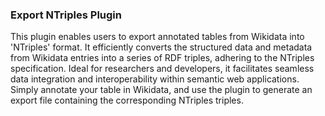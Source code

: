 ### Export NTriples Plugin

This plugin enables users to export annotated tables from Wikidata into 'NTriples' format. It efficiently converts the structured data and metadata from Wikidata entries into a series of RDF triples, adhering to the NTriples specification. Ideal for researchers and developers, it facilitates seamless data integration and interoperability within semantic web applications. Simply annotate your table in Wikidata, and use the plugin to generate an export file containing the corresponding NTriples triples.

